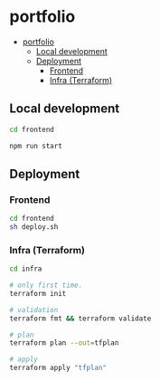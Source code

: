 # portfolio

- [portfolio](#portfolio)
  - [Local development](#local-development)
  - [Deployment](#deployment)
    - [Frontend](#frontend)
    - [Infra (Terraform)](#infra-terraform)

## Local development

```sh
cd frontend

npm run start
```

## Deployment

### Frontend

```sh
cd frontend
sh deploy.sh
```

### Infra (Terraform)

```sh
cd infra

# only first time.
terraform init

# validation
terraform fmt && terraform validate

# plan
terraform plan --out=tfplan

# apply
terraform apply "tfplan"
```
